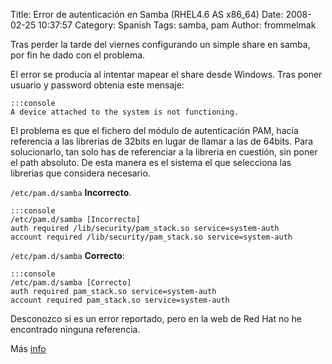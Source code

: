 Title: Error de autenticación en Samba (RHEL4.6 AS x86_64)
Date: 2008-02-25 10:37:57
Category: Spanish
Tags: samba, pam
Author: frommelmak
 
Tras perder la tarde del viernes configurando un simple share en samba, por fin he dado con el problema.

El error se producía al intentar mapear el share desde Windows. Tras poner usuario y password obtenia este mensaje:

    :::console
    A device attached to the system is not functioning.

El problema es que el fichero del módulo de autenticación PAM, hacía referencia a las librerias de 32bits en lugar de llamar a las de 64bits. Para solucionarlo, tan solo has de referenciar a la libreria en cuestión, sin poner el path absoluto. De esta manera es el sistema el que selecciona las librerias que considera necesario.

`/etc/pam.d/samba` **Incorrecto**.

    :::console
    /etc/pam.d/samba [Incorrecto]
    auth required /lib/security/pam_stack.so service=system-auth
    account required /lib/security/pam_stack.so service=system-auth

`/etc/pam.d/samba` **Correcto**:

    :::console
    /etc/pam.d/samba [Correcto]
    auth required pam_stack.so service=system-auth
    account required pam_stack.so service=system-auth

Desconozco si es un error reportado, pero en la web de Red Hat no he encontrado ninguna referencia.

Más [info](http://www.linuxquestions.org/questions/linux-server-73/swat-root-cant-log-in-604135/)

